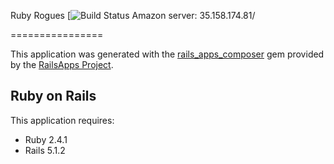 Ruby Rogues
[![Build Status](https://travis-ci.org/aleksacastle/music-player.svg?branch=master)
Amazon server: 35.158.174.81/

================

This application was generated with the [rails_apps_composer](https://github.com/RailsApps/rails_apps_composer) gem
provided by the [RailsApps Project](http://railsapps.github.io/).

Ruby on Rails
-------------

This application requires:

- Ruby 2.4.1
- Rails 5.1.2
